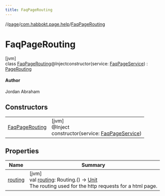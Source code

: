 ```yaml
---
title: FaqPageRouting
---
```

//[page](../../../index.html)/[com.habbokt.page.help](../index.html)/[FaqPageRouting](index.html)



# FaqPageRouting



[jvm]\
class [FaqPageRouting](index.html)@Injectconstructor(service: [FaqPageService](../-faq-page-service/index.html)) : [PageRouting](../../com.habbokt.page/-page-routing/index.html)

#### Author



Jordan Abraham



## Constructors


| | |
|---|---|
| [FaqPageRouting](-faq-page-routing.html) | [jvm]<br>@Inject<br>constructor(service: [FaqPageService](../-faq-page-service/index.html)) |


## Properties


| Name | Summary |
|---|---|
| [routing](../../com.habbokt.page/-page-routing/routing.html) | [jvm]<br>val [routing](../../com.habbokt.page/-page-routing/routing.html): Routing.() -&gt; [Unit](https://kotlinlang.org/api/latest/jvm/stdlib/kotlin/-unit/index.html)<br>The routing used for the http requests for a html page. |

